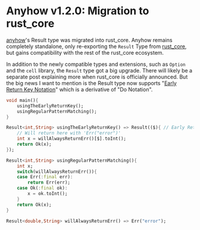 # Anyhow v1.2.0: Migration to rust_core

[anyhow](https://pub.dev/packages/anyhow)'s Result type was migrated into rust\_core. Anyhow remains completely standalone, only re-exporting the `Result` Type from [rust\_core](https://pub.dev/packages/rust_core), but gains compatibility with the rest of the rust\_core ecosystem.

In addition to the newly compatible types and extensions, such as `Option` and the `cell` library, the `Result` type got a big upgrade. There will likely be a separate post explaining more when rust\_core is officially announced. But the big news I want to mention is the Result type now supports "[Early Return Key Notation](https://github.com/mcmah309/rust_core/tree/master/lib/src/result#early-return-key-notation)" which is a derivative of "Do Notation".
```dart
void main(){
    usingTheEarlyReturnKey();
    usingRegularPatternMatching();
}

Result<int,String> usingTheEarlyReturnKey() => Result(($){ // Early Return Key
    // Will return here with 'Err("error")'
    int x = willAlwaysReturnErr()[$].toInt();
    return Ok(x);
});

Result<int,String> usingRegularPatternMatching(){
    int x;
    switch(willAlwaysReturnErr()){
    case Err(:final err):
        return Err(err);
    case Ok(:final ok):
        x = ok.toInt();
    }
    return Ok(x);
}

Result<double,String> willAlwaysReturnErr() => Err("error");
```
